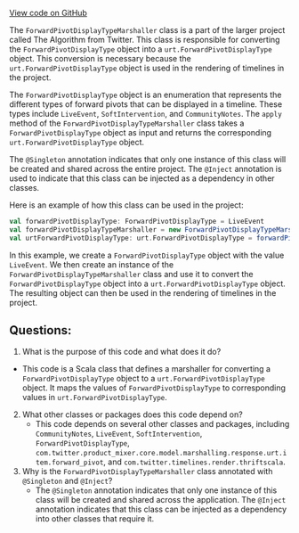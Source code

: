 [View code on GitHub](https://github.com/misbahsy/the-algorithm/product-mixer/core/src/main/scala/com/twitter/product_mixer/core/functional_component/marshaller/response/urt/item/forward_pivot/ForwardPivotDisplayTypeMarshaller.scala)

The `ForwardPivotDisplayTypeMarshaller` class is a part of the larger project called The Algorithm from Twitter. This class is responsible for converting the `ForwardPivotDisplayType` object into a `urt.ForwardPivotDisplayType` object. This conversion is necessary because the `urt.ForwardPivotDisplayType` object is used in the rendering of timelines in the project.

The `ForwardPivotDisplayType` object is an enumeration that represents the different types of forward pivots that can be displayed in a timeline. These types include `LiveEvent`, `SoftIntervention`, and `CommunityNotes`. The `apply` method of the `ForwardPivotDisplayTypeMarshaller` class takes a `ForwardPivotDisplayType` object as input and returns the corresponding `urt.ForwardPivotDisplayType` object.

The `@Singleton` annotation indicates that only one instance of this class will be created and shared across the entire project. The `@Inject` annotation is used to indicate that this class can be injected as a dependency in other classes.

Here is an example of how this class can be used in the project:

```scala
val forwardPivotDisplayType: ForwardPivotDisplayType = LiveEvent
val forwardPivotDisplayTypeMarshaller = new ForwardPivotDisplayTypeMarshaller()
val urtForwardPivotDisplayType: urt.ForwardPivotDisplayType = forwardPivotDisplayTypeMarshaller(forwardPivotDisplayType)
```

In this example, we create a `ForwardPivotDisplayType` object with the value `LiveEvent`. We then create an instance of the `ForwardPivotDisplayTypeMarshaller` class and use it to convert the `ForwardPivotDisplayType` object into a `urt.ForwardPivotDisplayType` object. The resulting object can then be used in the rendering of timelines in the project.
## Questions: 
 1. What is the purpose of this code and what does it do?
   - This code is a Scala class that defines a marshaller for converting a `ForwardPivotDisplayType` object to a `urt.ForwardPivotDisplayType` object. It maps the values of `ForwardPivotDisplayType` to corresponding values in `urt.ForwardPivotDisplayType`.
2. What other classes or packages does this code depend on?
   - This code depends on several other classes and packages, including `CommunityNotes`, `LiveEvent`, `SoftIntervention`, `ForwardPivotDisplayType`, `com.twitter.product_mixer.core.model.marshalling.response.urt.item.forward_pivot`, and `com.twitter.timelines.render.thriftscala`.
3. Why is the `ForwardPivotDisplayTypeMarshaller` class annotated with `@Singleton` and `@Inject`?
   - The `@Singleton` annotation indicates that only one instance of this class will be created and shared across the application. The `@Inject` annotation indicates that this class can be injected as a dependency into other classes that require it.